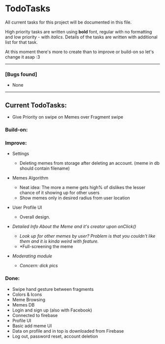 # TodoTasks
All current tasks for this project will be documented in this file.

High priority tasks are written using **bold** font, regular with no formatting and low priority - with *italics*. Details of the tasks are written with additional list for that task.

At this moment there's more to create than to improve or build-on so let's change it asap :3

___________________________________

### [Bugs found]
- None

___________________________________

## Current TodoTasks:

- Give Priority on swipe on Memes over Fragment swipe


### Build-on:


### Improve:

- Settings
	- Deleting memes from storage after deleting an account. (meme in db should contain filename)

- Memes Algorithm
	- Neat idea: The more a meme gets high% of dislikes the lesser chance of it showing up for other users 
	- Show memes only in desired radius from user location

- User Profile UI
	- Overall design.	
	
- *Detailed Info About the Meme and it's creator upon onClick()*
	- *Look up for other memes by user? Problem is that you couldn't like them and it is kinda weird with <more than one like needed to match> feature.*
	- *Full-screening the meme
	
- *Moderating module*
	- *Concern: dick pics*

### Done:
- Swipe hand gesture between fragments
- Colors & Icons
- Meme Browsing
- Memes DB
- Login and sign up (also with Facebook)
- Connected to firebase
- Profile UI
- Basic add meme UI
- Data on profile and in top is downloaded from Firebase
- Log out, password reset, account deletion
